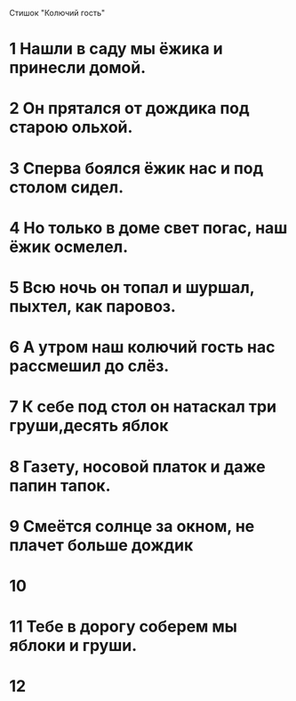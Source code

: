 Стишок "Колючий гость"
# 1 Нашли в саду мы ёжика и принесли домой.
# 2 Он прятался от дождика под старою ольхой.
# 3 Сперва боялся ёжик нас и под столом сидел.
# 4 Но только в доме свет погас, наш ёжик осмелел.
# 5 Всю ночь он топал и шуршал, пыхтел, как паровоз.
# 6 А утром наш колючий гость нас рассмешил до слёз.
# 7 К себе под стол он натаскал три груши,десять яблок
# 8 Газету, носовой платок и даже папин тапок.
# 9 Смеётся солнце за окном, не плачет больше дождик
# 10
# 11 Тебе в дорогу соберем мы яблоки и груши.
# 12